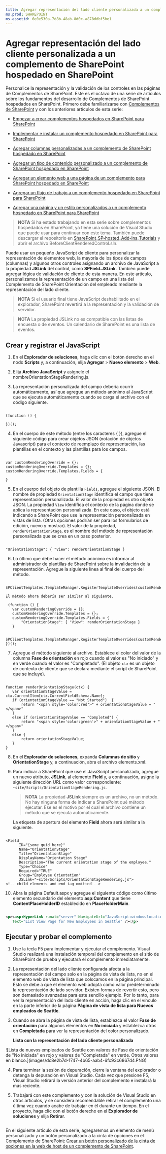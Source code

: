 ```yaml
---
title: Agregar representación del lado cliente personalizada a un complemento de SharePoint hospedado en SharePoint
ms.prod: SHAREPOINT
ms.assetid: 6e0e530a-7d8b-48ab-8d0c-a878ddbf5be1
---
```



# Agregar representación del lado cliente personalizada a un complemento de SharePoint hospedado en SharePoint
Personalice la representación y la validación de los controles en las páginas de Complementos de SharePoint.
Este es el octavo de una serie de artículos sobre los fundamentos del desarrollo de Complementos de SharePoint hospedados en SharePoint. Primero debe familiarizarse con  [Complementos de SharePoint](sharepoint-add-ins.md) y con los anteriores artículos de esta serie:





-  [Empezar a crear complementos hospedados en SharePoint para SharePoint](get-started-creating-sharepoint-hosted-sharepoint-add-ins.md)


-  [Implementar e instalar un complemento hospedado en SharePoint para SharePoint](deploy-and-install-a-sharepoint-hosted-sharepoint-add-in.md)


-  [Agregar columnas personalizadas a un complemento de SharePoint hospedado en SharePoint](add-custom-columns-to-a-sharepoint-hostedsharepoint-add-in.md)


-  [Agregar un tipo de contenido personalizado a un complemento de SharePoint hospedado en SharePoint](add-a-custom-content-type-to-a-sharepoint-hostedsharepoint-add-in.md)


-  [Agregar un elemento web a una página de un complemento para SharePoint hospedado en SharePoint](add-a-web-part-to-a-page-in-a-sharepoint-hosted-sharepoint-add-in.md)


-  [Agregar un flujo de trabajo a un complemento hospedado en SharePoint para SharePoint](add-a-workflow-to-a-sharepoint-hosted-sharepoint-add-in.md)


-  [Agregar una página y un estilo personalizados a un complemento hospedado en SharePoint para SharePoint](add-a-custom-page-and-style-to-a-sharepoint-hosted-sharepoint-add-in.md)



> **NOTA**
> Si ha estado trabajando en esta serie sobre complementos hospedados en SharePoint, ya tiene una solución de Visual Studio que puede usar para continuar con este tema. También puede descargar el repositorio en  [SharePoint_SP-hosted_Add-Ins_Tutorials](https://github.com/OfficeDev/SharePoint_SP-hosted_Add-Ins_Tutorials) y abrir el archivo BeforeClientRenderedControl.sln.




Puede usar un pequeño JavaScript de cliente para personalizar la representación de elementos web, la mayoría de los tipos de campos (columnas) y algunos otros controles asignando un archivo de JavaScript a la propiedad **JSLink** del control, como **SPField.JSLink**. También puede agregar lógica de validación de cliente de esta manera. En este artículo, personalizamos la representación de un campo en una lista del Complemento de SharePoint Orientación del empleado mediante la representación del lado cliente.
> **NOTA**
> Si el usuario final tiene JavaScript deshabilitado en el explorador, SharePoint revertirá a la representación y la validación de servidor. 





> **NOTA**
> La propiedad JSLink no es compatible con las listas de encuesta o de eventos. Un calendario de SharePoint es una lista de eventos. 





## Crear y registrar el JavaScript






1. En el **Explorador de soluciones**, haga clic con el botón derecho en el nodo **Scripts** y, a continuación, elija **Agregar** > **Nuevo elemento** > **Web**.


2. Elija **Archivo JavaScript** y asígnele el nombreOrientationStageRendering.js.


3. La representación personalizada del campo debería ocurrir automáticamente, así que agregue un método anónimo al JavaScript que se ejecuta automáticamente cuando se carga el archivo con el código siguiente.

 ```

(function () {

})();
 ```

4. En el cuerpo de este método (entre los caracteres { }), agregue el siguiente código para crear objetos JSON (notación de objetos Javascript) para el contexto de reemplazo de representación, las plantillas en el contexto y las plantillas para los campos.

 ```

var customRenderingOverride = {};
customRenderingOverride.Templates = {};
customRenderingOverride.Templates.Fields = {

}
 ```

5. En el cuerpo del objeto de plantilla  `Fields`, agregue el siguiente JSON. El nombre de propiedad  `OrientationStage` identifica el campo que tiene representación personalizada. El valor de la propiedad es otro objeto JSON. La propiedad `View` identifica el contexto de la página donde se aplica la representación personalizada. En este caso, el objeto está indicando a SharePoint que use la representación personalizada en vistas de lista. (Otras opciones podrían ser para los formularios de edición, nuevo y mostrar). El valor de la propiedad, `renderOrientationStage`, es el nombre del método de representación personalizada que se crea en un paso posterior.

 ```

"OrientationStage": { "View": renderOrientationStage }
 ```

6. Lo último que debe hacer el método anónimo es informar al administrador de plantillas de SharePoint sobre la invalidación de la representación. Agregue la siguiente línea al final del cuerpo del método.

 ```
  SPClientTemplates.TemplateManager.RegisterTemplateOverrides(customRenderingOverride);
 ```


    El método ahora debería ser similar al siguiente.



 ```
  (function () {
    var customRenderingOverride = {};
    customRenderingOverride.Templates = {};
    customRenderingOverride.Templates.Fields = {
        "OrientationStage": { "View": renderOrientationStage }
    }

    SPClientTemplates.TemplateManager.RegisterTemplateOverrides(customRenderingOverride);
})();
 ```

7. Agregue el método siguiente al archivo. Establece el color del valor de la columna **Fase de orientación** en rojo cuando el valor es "No iniciado" y en verde cuando el valor es "Completado". (El objeto `ctx` es un objeto de contexto de cliente que se declara mediante el script de SharePoint que se incluye).

 ```

function renderOrientationStage(ctx) {
    var orientationStageValue = ctx.CurrentItem[ctx.CurrentFieldSchema.Name];
    if (orientationStageValue == "Not Started")  {
        return "<span style='color:red'>" + orientationStageValue + "</span>"
    }
    else if (orientationStageValue == "Completed") {
        return "<span style='color:green'>" + orientationStageValue + "</span>"
    }
    else {
        return orientationStageValue;
    }
}
 ```

8. En el **Explorador de soluciones**, expanda **Columnas de sitio** y **OrientationStage** y, a continuación, abra el archivo elements.xml.


9. Para indicar a SharePoint que use el JavaScript personalizado, agregue un nuevo atributo, **JSLink**, al elemento **Field** y, a continuación, asigne la siguiente dirección URL como valor correspondiente: `~site/Scripts/OrientationStageRendering.js`.

    > **NOTA**
      > La propiedad **JSLink** siempre es un archivo, no un método. No hay ninguna forma de indicar a SharePoint qué método ejecutar. Ese es el motivo por el cual el archivo contiene un método que se ejecuta automáticamente.

    La etiqueta de apertura del elemento **Field** ahora será similar a la siguiente.



 ```

<Field
       ID="{some_guid_here}"
       Name="OrientationStage"
       Title="OrientationStage"
       DisplayName="Orientation Stage"
       Description="The current orientation stage of the employee."
       Type="Choice"
       Required="TRUE"
       Group="Employee Orientation" 
       JSLink="~site/Scripts/OrientationStageRendering.js">
<!-- child elements and end tag omitted -->
 ```

10. Abra la página Default.aspx y agregue el siguiente código como último elemento secundario del elemento **asp:Content** que tiene **ContentPlaceHolderID** establecido en **PlaceHolderMain**. 

 ```XML

<p><asp:HyperLink runat="server" NavigateUrl="JavaScript:window.location = _spPageContextInfo.webAbsoluteUrl + '/Lists/NewEmployeesInSeattle/AllItems.aspx';"
    Text="List View Page for New Employees in Seattle" /></p>

 ```


## Ejecutar y probar el complemento






1. Use la tecla F5 para implementar y ejecutar el complemento. Visual Studio realizará una instalación temporal del complemento en el sitio de SharePoint de prueba y ejecutará el complemento inmediatamente. 


2. La representación del lado cliente configurada afecta a la representación del campo solo en la página de vista de lista, no en el elemento web de vista de lista que colocamos en la página principal. Esto se debe a que el elemento web adopta como valor predeterminado la representación de lado servidor. Existen formas de revertir esto, pero son demasiado avanzadas para este sencillo ejemplo. Por lo tanto, para ver la representación del lado cliente en acción, haga clic en el vínculo en la parte inferior de la página **Página de vista de lista para Nuevos empleados de Seattle**.


3. Cuando se abra la página de vista de lista, establezca el valor **Fase de orientación** para algunos elementos en **No iniciada** y establezca otros en **Completada** para ver la representación del color personalizado.

   **Lista con la representación del lado cliente personalizada**



!\[Lista de nuevos empleados de Seattle con valores de Fase de orientación de "No iniciada" en rojo y valores de "Completada" en verde. Otros valores en blanco.](images/dc8e2b7d-1747-4b65-aab4-6fc93c6867d4.PNG)





4. Para terminar la sesión de depuración, cierre la ventana del explorador o detenga la depuración en Visual Studio. Cada vez que presione F5, Visual Studio retirará la versión anterior del complemento e instalará la más reciente.


5. Trabajará con este complemento y con la solución de Visual Studio en otros artículos, y se considera recomendable retirar el complemento una última vez cuando acabe de trabajar en él durante un tiempo. En el proyecto, haga clic con el botón derecho en el **Explorador de soluciones** y elija **Retirar**.



## 
<a name="Nextsteps"> </a>

En el siguiente artículo de esta serie, agregaremos un elemento de menú personalizado y un botón personalizado a la cinta de opciones en el Complemento de SharePoint:  [Crear un botón personalizado de la cinta de opciones en la web de host de un complemento de SharePoint](create-a-custom-ribbon-button-in-the-host-web-of-a-sharepoint-add-in.md).




